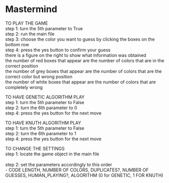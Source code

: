 # Mastermind
TO PLAY THE GAME</br>
step 1: turn the 5th parameter to True</br>
step 2: run the main file</br>
step 3: choose the color you want to guess by clicking the boxes on the bottom row</br>
step 4: press the yes button to confirm your guess</br>
there is a figure on the right to show what information was obtained</br>
the number of red boxes that appear are the number of colors that are in the correct position</br>
the number of grey boxes that appear are the number of colors that are the correct color but wrong position</br>
the number of white boxes that appear are the number of colors that are completely wrong</br>

TO HAVE GENETIC ALGORITHM PLAY</br>
step 1: turn the 5th parameter to False</br>
step 2: turn the 6th parameter to 0</br>
step 4: press the yes button for the next move</br>

TO HAVE KNUTH ALGORITHM PLAY</br>
step 1: turn the 5th parameter to False</br>
step 2: turn the 6th parameter to 1</br>
step 4: press the yes button for the next move</br>

TO CHANGE THE SETTINGS</br>
step 1: locate the game object in the main file</br></br>
step 2: set the parameters accordingly to this order</br>
    - CODE LENGTH, NUMBER OF COLORS, DUPLICATES?, NUMBER OF GUESSES, HUMAN_PLAYING?, ALGORITHM (0 for GENETIC, 1 FOR KNUTH)</br>
